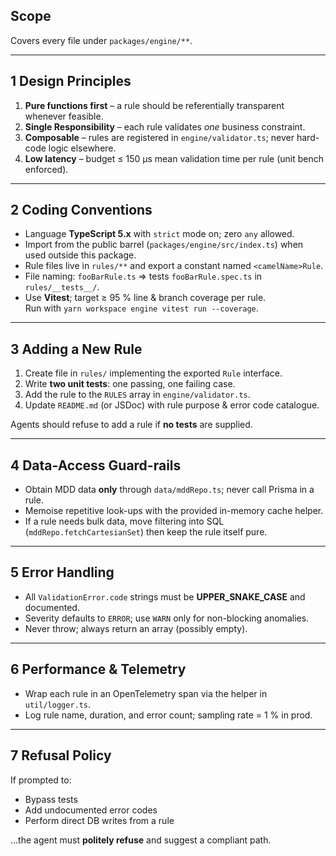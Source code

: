 ## Scope
Covers every file under `packages/engine/**`.

---

## 1  Design Principles
1. **Pure functions first** – a rule should be referentially transparent whenever feasible.  
2. **Single Responsibility** – each rule validates *one* business constraint.  
3. **Composable** – rules are registered in `engine/validator.ts`; never hard-code logic elsewhere.  
4. **Low latency** – budget ≤ 150 µs mean validation time per rule (unit bench enforced).

---

## 2  Coding Conventions
- Language **TypeScript 5.x** with `strict` mode on; zero `any` allowed.
- Import from the public barrel (`packages/engine/src/index.ts`) when used outside this package.
- Rule files live in `rules/**` and export a constant named `<camelName>Rule`.
- File naming: `fooBarRule.ts` ⇒ tests `fooBarRule.spec.ts` in `rules/__tests__/`.
- Use **Vitest**; target ≥ 95 % line & branch coverage per rule.  
  Run with `yarn workspace engine vitest run --coverage`.

---

## 3  Adding a New Rule
1. Create file in `rules/` implementing the exported `Rule` interface.  
2. Write **two unit tests**: one passing, one failing case.  
3. Add the rule to the `RULES` array in `engine/validator.ts`.  
4. Update `README.md` (or JSDoc) with rule purpose & error code catalogue.

Agents should refuse to add a rule if **no tests** are supplied.

---

## 4  Data-Access Guard-rails
- Obtain MDD data **only** through `data/mddRepo.ts`; never call Prisma in a rule.
- Memoise repetitive look-ups with the provided in-memory cache helper.
- If a rule needs bulk data, move filtering into SQL (`mddRepo.fetchCartesianSet`) then keep the rule itself pure.

---

## 5  Error Handling
- All `ValidationError.code` strings must be **UPPER_SNAKE_CASE** and documented.
- Severity defaults to `ERROR`; use `WARN` only for non-blocking anomalies.
- Never throw; always return an array (possibly empty).

---

## 6  Performance & Telemetry
- Wrap each rule in an OpenTelemetry span via the helper in `util/logger.ts`.
- Log rule name, duration, and error count; sampling rate = 1 % in prod.

---

## 7  Refusal Policy
If prompted to:
- Bypass tests  
- Add undocumented error codes  
- Perform direct DB writes from a rule  

…the agent must **politely refuse** and suggest a compliant path.
